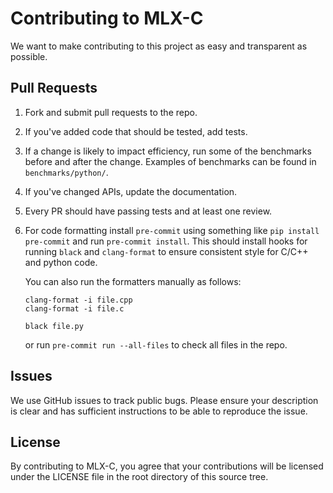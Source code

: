 # Contributing to MLX-C

We want to make contributing to this project as easy and transparent as
possible.

## Pull Requests

1. Fork and submit pull requests to the repo. 
2. If you've added code that should be tested, add tests.
3. If a change is likely to impact efficiency, run some of the benchmarks before
   and after the change. Examples of benchmarks can be found in `benchmarks/python/`.
4. If you've changed APIs, update the documentation.
5. Every PR should have passing tests and at least one review. 
6. For code formatting install `pre-commit` using something like `pip install pre-commit` and run `pre-commit install`.
   This should install hooks for running `black` and `clang-format` to ensure
   consistent style for C/C++ and python code.
 
   You can also run the formatters manually as follows:
 
     ```
     clang-format -i file.cpp
     clang-format -i file.c
     ```
 
     ```
     black file.py
     ```
 
   or run `pre-commit run --all-files` to check all files in the repo.

## Issues

We use GitHub issues to track public bugs. Please ensure your description is
clear and has sufficient instructions to be able to reproduce the issue.

## License

By contributing to MLX-C, you agree that your contributions will be
licensed under the LICENSE file in the root directory of this source tree.
